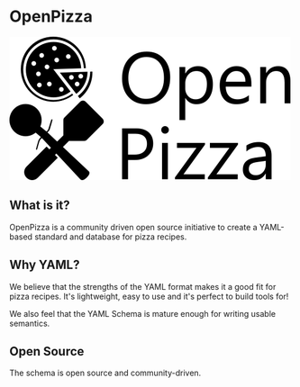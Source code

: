 # OpenPizza

![logo](logo.png)

## What is it?

OpenPizza is a community driven open source initiative to create a YAML-based standard and database for pizza recipes.

## Why YAML?

We believe that the strengths of the YAML format makes it a good fit for pizza recipes. It's lightweight, easy to use and it's perfect to build tools for!

We also feel that the YAML Schema is mature enough for writing usable semantics.

## Open Source

The schema is open source and community-driven.
